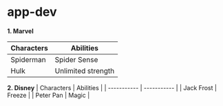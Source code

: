 # app-dev
**1. Marvel**


| Characters | Abilities |
| ----------- | ----------- |
| Spiderman | Spider Sense |
| Hulk | Unlimited strength |

**2. Disney**
| Characters | Abilities |
| ----------- | ----------- |
| Jack Frost | Freeze |
| Peter Pan | Magic |
